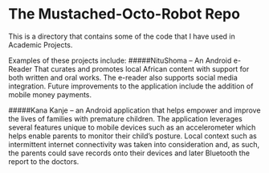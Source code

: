 # The Mustached-Octo-Robot Repo
This is a directory that contains some of the code that I have used in Academic Projects.

Examples of these projects include:
#####NituShoma – An Android e-Reader 
That curates and promotes local African content with support for both written and oral works. The e-reader also supports social media integration. Future
improvements to the application include the addition of mobile money payments.

#####Kana Kanje – an Android application that helps empower and improve the lives of families with premature children. 
The application leverages several features unique to mobile devices such as an accelerometer which helps enable parents to monitor their child’s posture. Local context
such as intermittent internet connectivity was taken into consideration and, as such, the parents could save records onto their devices and later Bluetooth the report to the doctors.
